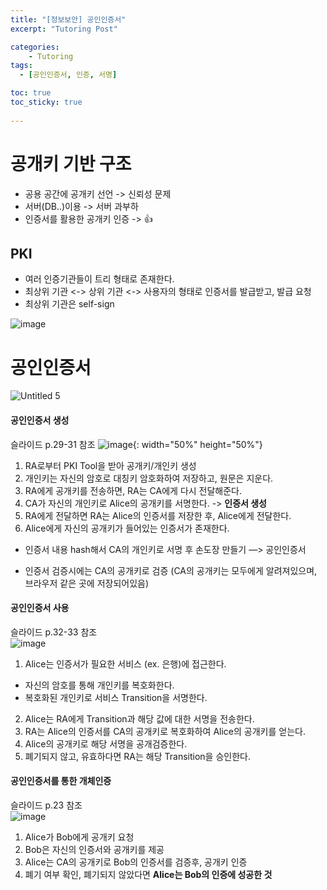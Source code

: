 ```yaml
---
title: "[정보보안] 공인인증서"
excerpt: "Tutoring Post"

categories:
    - Tutoring
tags:
  - [공인인증서, 인증, 서명]

toc: true
toc_sticky: true
 
---
```

# 공개키 기반 구조
- 공용 공간에 공개키 선언 -> 신뢰성 문제
- 서버(DB..)이용 -> 서버 과부하
- 인증서를 활용한 공개키 인증 -> 👍

## PKI
- 여러 인증기관들이 트리 형태로 존재한다.  
- 최상위 기관 <-> 상위 기관 <-> 사용자의 형태로 인증서를 발급받고, 발급 요청  
- 최상위 기관은 self-sign  

![image](https://github.com/ssoxong/ssoxong.github.io/assets/112956015/e11837aa-da56-40f9-98f6-73b58638ce23)


# 공인인증서

![Untitled 5](https://github.com/ssoxong/ssoxong.github.io/assets/112956015/fbdaf0af-7479-4634-83e9-2840f1cbc8cb)


#### 공인인증서 생성
슬라이드 p.29-31 참조
![image](https://github.com/ssoxong/ssoxong.github.io/assets/112956015/39368c61-b727-4bc2-9c79-082e5b601ca7){: width="50%" height="50%"}

1. RA로부터 PKI Tool을 받아 공개키/개인키 생성
2. 개인키는 자신의 암호로 대칭키 암호화하여 저장하고, 원문은 지운다. 
3. RA에게 공개키를 전송하면, RA는 CA에게 다시 전달해준다.
4. CA가 자신의 개인키로 Alice의 공개키를 서명한다. -> **인증서 생성**
5. RA에게 전달하면 RA는 Alice의 인증서를 저장한 후, Alice에게 전달한다.
6. Alice에게 자신의 공개키가 들어있는 인증서가 존재한다. 


- 인증서 내용 hash해서 CA의 개인키로 서명 후 손도장 만들기 —> 공인인증서

- 인증서 검증시에는 CA의 공개키로 검증 (CA의 공개키는 모두에게 알려져있으며, 브라우저 같은 곳에 저장되어있음)

#### 공인인증서 사용
슬라이드 p.32-33 참조   
![image](https://github.com/ssoxong/ssoxong.github.io/assets/112956015/8248b65f-b77a-4a1b-8231-c510eaa087bd)

1. Alice는 인증서가 필요한 서비스 (ex. 은행)에 접근한다.  
- 자신의 암호를 통해 개인키를 복호화한다.
- 복호화된 개인키로 서비스 Transition을 서명한다. 
2. Alice는 RA에게 Transition과 해당 값에 대한 서명을 전송한다. 
3. RA는 Alice의 인증서를 CA의 공개키로 복호화하여 Alice의 공개키를 얻는다. 
4. Alice의 공개키로 해당 서명을 공개검증한다. 
5. 폐기되지 않고, 유효하다면 RA는 해당 Transition을 승인한다. 

#### 공인인증서를 통한 개체인증
슬라이드 p.23 참조  
![image](https://github.com/ssoxong/ssoxong.github.io/assets/112956015/8f4060ff-dd92-455e-aaaf-977fc1ea05f0)

1. Alice가 Bob에게 공개키 요청
2. Bob은 자신의 인증서와 공개키를 제공
3. Alice는 CA의 공개키로 Bob의 인증서를 검증후, 공개키 인증
4. 폐기 여부 확인, 폐기되지 않았다면 **Alice는 Bob의 인증에 성공한 것**